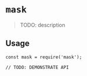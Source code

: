 # `mask`

> TODO: description

## Usage

```
const mask = require('mask');

// TODO: DEMONSTRATE API
```

